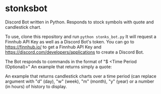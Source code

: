 # stonksbot
Discord Bot written in Python. Responds to stock symbols with quote and candlestick chart.

To use, clone this repository and run `python stonks_bot.py`
It will request a Finnhub API Key as well as a Discord Bot's token.
You can go to https://finnhub.io/ to get a Finnhub API Key and https://discord.com/developers/applications to create a Discord Bot.

The Bot responds to commands in the format of "$<SMBL> <Time Period (Optional)>"
An example that returns simply a quote:

An example that returns candlestick charts over a time period (can replace argument with "d" (day), "w" (week), "m" (month), "y" (year) or a number (in hours) of history to display.
